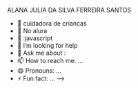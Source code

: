  ALANA JULIA DA SILVA FERREIRA SANTOS   

 

- 🔭 cuidadora de criancas
- 🌱  No alura
- 👯 :javascript
- 🤔 I’m looking for help 
- 💬 Ask me about :
- 📫 How to reach me: ...
- 😄 Pronouns: ...
- ⚡ Fun fact: ...
-->
